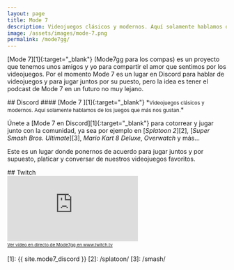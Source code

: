 ```yaml
---
layout: page
title: Mode 7
description: Videojuegos clásicos y modernos. Aquí solamente hablamos de los juegos que más nos gustan.
image: /assets/images/mode-7.png
permalink: /mode7gg/
---
```


[Mode 7][1]{:target="_blank"} (Mode7gg para los compas) es un proyecto que tenemos unos amigos y yo para compartir el amor que sentimos por los videojuegos. Por el momento Mode 7 es un lugar en Discord para hablar de videojuegos y para jugar juntos por su puesto, pero la idea es tener el podcast de Mode 7 en un futuro no muy lejano.

<div class="row">
<div class="col-md-12 col-lg-6 my-auto">
## <i class="fab fa-discord"></i> Discord
#### [Mode 7 <i class="fas fa-external-link-alt" data-toggle="tooltip" data-placement="top" title="Abrir Mode 7 en Discord"></i>][1]{:target="_blank"}
*<small>Videojuegos clásicos y modernos. Aquí solamente hablamos de los juegos que más nos gustan.</small>*

Únete a [Mode 7 en Discord][1]{:target="_blank"} para cotorrear y jugar junto con la comunidad, ya sea por ejemplo en [*Splatoon 2*][2], [*Super Smash Bros. Ultimate*][3], *Mario Kart 8 Deluxe*, *Overwatch* y más...

Este es un lugar donde ponernos de acuerdo para jugar juntos y por supuesto, platicar y conversar de nuestros videojuegos favoritos.
</div>
<div class="col-md-12 col-lg-6 my-auto">
## <i class="fab fa-twitch"></i> Twitch
<div class="embed-responsive embed-responsive-16by9" style="margin-bottom: 0;">
<iframe src="https://player.twitch.tv/?channel=mode7gg" frameborder="0" allowfullscreen="true" scrolling="no"></iframe><a href="https://www.twitch.tv/mode7gg?tt_content=text_link&tt_medium=live_embed" style="padding:2px 0px 4px; display:block; width:345px; font-weight:normal; font-size:10px; text-decoration:underline;">Ver vídeo en directo de Mode7gg en www.twitch.tv</a>
</div>
</div>
</div>

[1]: {{ site.mode7_discord }}
[2]: /splatoon/
[3]: /smash/